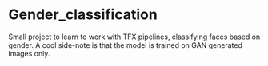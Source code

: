 # Gender_classification
Small project to learn to work with TFX pipelines, classifying faces based on gender. A cool side-note is that the model is trained on GAN generated images only.

